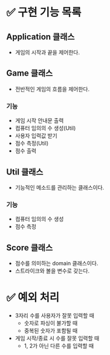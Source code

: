 # ✅ 구현 기능 목록
## Application 클래스
- 게임의 시작과 끝을 제어한다.
## Game 클래스
- 전반적인 게임의 흐름을 제어한다. 
### 기능 
- 게임 시작 안내문 출력
- 컴퓨터 임의의 수 생성(Util)
- 사용자 입력값 받기
- 점수 측정(Util)
- 점수 출력
## Util 클래스
- 기능적인 메소드를 관리하는 클래스이다. 
### 기능 
- 컴퓨터 임의의 수 생성
- 점수 측정
## Score 클래스
- 점수를 의미하는 domain 클래스이다.
- 스트라이크와 볼을 변수로 갖는다.
# ✅ 예외 처리
- 3자리 수를 사용자가 잘못 입력할 때
  - 숫자로 파싱이 불가할 때
  - 중복된 숫자가 포함될 때
- 게임 시작/종료 시 수를 잘못 입력할 때
  - 1, 2가 아닌 다른 수를 입력할 때